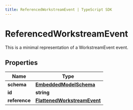 ```yaml
---
title: ReferencedWorkstreamEvent | TypeScript SDK
---
```



# ReferencedWorkstreamEvent

This is a minimal representation of a WorkstreamEvent event.

## Properties

Name | Type
------------ | -------------
**schema** | [**EmbeddedModelSchema**](EmbeddedModelSchema)
**id** | **string**
**reference** | [**FlattenedWorkstreamEvent**](FlattenedWorkstreamEvent)


